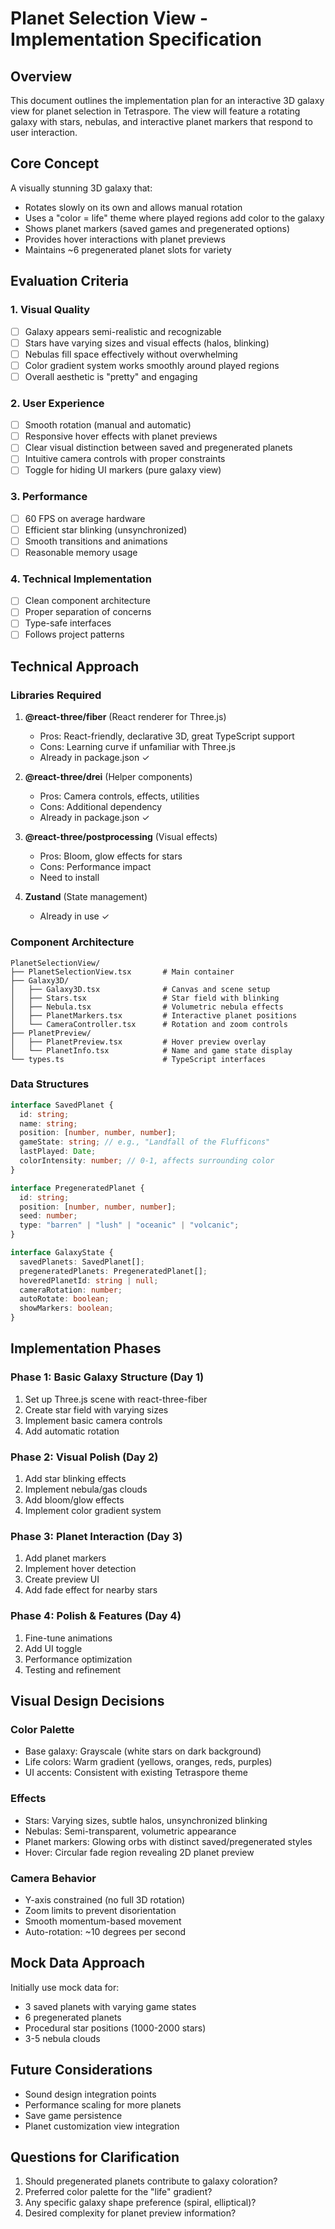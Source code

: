# Planet Selection View - Implementation Specification

## Overview

This document outlines the implementation plan for an interactive 3D galaxy view for planet selection in Tetraspore. The view will feature a rotating galaxy with stars, nebulas, and interactive planet markers that respond to user interaction.

## Core Concept

A visually stunning 3D galaxy that:

- Rotates slowly on its own and allows manual rotation
- Uses a "color = life" theme where played regions add color to the galaxy
- Shows planet markers (saved games and pregenerated options)
- Provides hover interactions with planet previews
- Maintains ~6 pregenerated planet slots for variety

## Evaluation Criteria

### 1. Visual Quality

- [ ] Galaxy appears semi-realistic and recognizable
- [ ] Stars have varying sizes and visual effects (halos, blinking)
- [ ] Nebulas fill space effectively without overwhelming
- [ ] Color gradient system works smoothly around played regions
- [ ] Overall aesthetic is "pretty" and engaging

### 2. User Experience

- [ ] Smooth rotation (manual and automatic)
- [ ] Responsive hover effects with planet previews
- [ ] Clear visual distinction between saved and pregenerated planets
- [ ] Intuitive camera controls with proper constraints
- [ ] Toggle for hiding UI markers (pure galaxy view)

### 3. Performance

- [ ] 60 FPS on average hardware
- [ ] Efficient star blinking (unsynchronized)
- [ ] Smooth transitions and animations
- [ ] Reasonable memory usage

### 4. Technical Implementation

- [ ] Clean component architecture
- [ ] Proper separation of concerns
- [ ] Type-safe interfaces
- [ ] Follows project patterns

## Technical Approach

### Libraries Required

1. **@react-three/fiber** (React renderer for Three.js)
   - Pros: React-friendly, declarative 3D, great TypeScript support
   - Cons: Learning curve if unfamiliar with Three.js
   - Already in package.json ✓

2. **@react-three/drei** (Helper components)
   - Pros: Camera controls, effects, utilities
   - Cons: Additional dependency
   - Already in package.json ✓

3. **@react-three/postprocessing** (Visual effects)
   - Pros: Bloom, glow effects for stars
   - Cons: Performance impact
   - Need to install

4. **Zustand** (State management)
   - Already in use ✓

### Component Architecture

```
PlanetSelectionView/
├── PlanetSelectionView.tsx       # Main container
├── Galaxy3D/
│   ├── Galaxy3D.tsx              # Canvas and scene setup
│   ├── Stars.tsx                 # Star field with blinking
│   ├── Nebula.tsx                # Volumetric nebula effects
│   ├── PlanetMarkers.tsx         # Interactive planet positions
│   └── CameraController.tsx      # Rotation and zoom controls
├── PlanetPreview/
│   ├── PlanetPreview.tsx         # Hover preview overlay
│   └── PlanetInfo.tsx            # Name and game state display
└── types.ts                      # TypeScript interfaces
```

### Data Structures

```typescript
interface SavedPlanet {
  id: string;
  name: string;
  position: [number, number, number];
  gameState: string; // e.g., "Landfall of the Flufficons"
  lastPlayed: Date;
  colorIntensity: number; // 0-1, affects surrounding color
}

interface PregeneratedPlanet {
  id: string;
  position: [number, number, number];
  seed: number;
  type: "barren" | "lush" | "oceanic" | "volcanic";
}

interface GalaxyState {
  savedPlanets: SavedPlanet[];
  pregeneratedPlanets: PregeneratedPlanet[];
  hoveredPlanetId: string | null;
  cameraRotation: number;
  autoRotate: boolean;
  showMarkers: boolean;
}
```

## Implementation Phases

### Phase 1: Basic Galaxy Structure (Day 1)

1. Set up Three.js scene with react-three-fiber
2. Create star field with varying sizes
3. Implement basic camera controls
4. Add automatic rotation

### Phase 2: Visual Polish (Day 2)

1. Add star blinking effects
2. Implement nebula/gas clouds
3. Add bloom/glow effects
4. Implement color gradient system

### Phase 3: Planet Interaction (Day 3)

1. Add planet markers
2. Implement hover detection
3. Create preview UI
4. Add fade effect for nearby stars

### Phase 4: Polish & Features (Day 4)

1. Fine-tune animations
2. Add UI toggle
3. Performance optimization
4. Testing and refinement

## Visual Design Decisions

### Color Palette

- Base galaxy: Grayscale (white stars on dark background)
- Life colors: Warm gradient (yellows, oranges, reds, purples)
- UI accents: Consistent with existing Tetraspore theme

### Effects

- Stars: Varying sizes, subtle halos, unsynchronized blinking
- Nebulas: Semi-transparent, volumetric appearance
- Planet markers: Glowing orbs with distinct saved/pregenerated styles
- Hover: Circular fade region revealing 2D planet preview

### Camera Behavior

- Y-axis constrained (no full 3D rotation)
- Zoom limits to prevent disorientation
- Smooth momentum-based movement
- Auto-rotation: ~10 degrees per second

## Mock Data Approach

Initially use mock data for:

- 3 saved planets with varying game states
- 6 pregenerated planets
- Procedural star positions (1000-2000 stars)
- 3-5 nebula clouds

## Future Considerations

- Sound design integration points
- Performance scaling for more planets
- Save game persistence
- Planet customization view integration

## Questions for Clarification

1. Should pregenerated planets contribute to galaxy coloration?
2. Preferred color palette for the "life" gradient?
3. Any specific galaxy shape preference (spiral, elliptical)?
4. Desired complexity for planet preview information?
